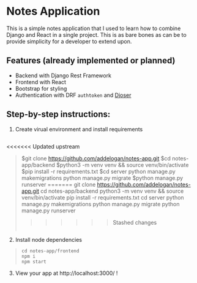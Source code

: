 # Notes Application

This is a simple notes application that I used to learn how to combine Django and React in a single project. This is as bare bones as can be to provide simplicity for a developer to extend upon.
## Features (already implemented or planned)

- Backend with Django Rest Framework
- Frontend with React 
- Bootstrap for styling
- Authentication with DRF `authtoken` and [Djoser](https://djoser.readthedocs.io/en/latest/)

## Step-by-step instructions:
1. Create virual environment and install requirements
> ```
<<<<<<< Updated upstream
> $git clone https://github.com/addelogan/notes-app.git
> $cd notes-app/backend
> $python3 -m venv venv && source venv/bin/activate
> $pip install -r requirements.txt
> $cd server
> python manage.py makemigrations
> python manage.py migrate
> $python manage.py runserver
=======
> git clone https://github.com/addelogan/notes-app.git
> cd notes-app/backend
> python3 -m venv venv && source venv/bin/activate
> pip install -r requirements.txt
> cd server
> python manage.py makemigrations
> python manage.py migrate
> python manage.py runserver
>>>>>>> Stashed changes
> ```
2. Install node dependencies
> ```
> cd notes-app/frontend
> npm i
> npm start
> ```
3. View your app at http://localhost:3000/ !
